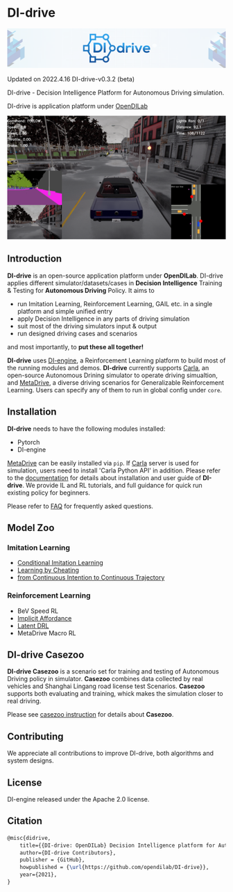 # DI-drive

<img src="./docs/figs/di-drive_banner.png" alt="icon"/>

Updated on 2022.4.16 DI-drive-v0.3.2 (beta)

DI-drive - Decision Intelligence Platform for Autonomous Driving simulation.

DI-drive is application platform under [OpenDILab](http://opendilab.org/)

![icon](./docs/figs/big_cam_auto.png)

## Introduction

**DI-drive** is an open-source application platform under **OpenDILab**. DI-drive applies different simulator/datasets/cases in **Decision Intelligence** Training & Testing for **Autonomous Driving** Policy.
It aims to

- run Imitation Learning, Reinforcement Learning, GAIL etc. in a single platform and simple unified entry
- apply Decision Intelligence in any parts of driving simulation
- suit most of the driving simulators input & output
- run designed driving cases and scenarios

and most importantly, to **put these all together!**

**DI-drive** uses [DI-engine](https://github.com/opendilab/DI-engine), a Reinforcement Learning
platform to build most of the running modules and demos. **DI-drive** currently supports [Carla](http://carla.org),
an open-source Autonomous Drining simulator to operate driving simualtion, and [MetaDrive](https://decisionforce.github.io/metadrive/),
a diverse driving scenarios for Generalizable Reinforcement Learning. Users can specify any of them to run in global config under `core`.

## Installation

**DI-drive** needs to have the following modules installed:

- Pytorch
- DI-engine

[MetaDrive](https://decisionforce.github.io/metadrive/) can be easily installed via `pip`.
If [Carla](http://carla.org) server is used for simulation, users need to install 'Carla Python API' in addition.
Please refer to the [documentation](https://opendilab.github.io/DI-drive/) for details about installation and user guide of **DI-drive**.
We provide IL and RL tutorials, and full guidance for quick run existing policy for beginners.

Please refer to [FAQ](https://opendilab.github.io/DI-drive/faq/index.html) for frequently asked questions.

## Model Zoo

### Imitation Learning

- [Conditional Imitation Learning](https://arxiv.org/abs/1710.02410)
- [Learning by Cheating](https://arxiv.org/abs/1912.12294)
- [from Continuous Intention to Continuous Trajectory](https://arxiv.org/abs/2010.10393)

### Reinforcement Learning

- BeV Speed RL
- [Implicit Affordance](https://arxiv.org/abs/1911.10868)
- [Latent DRL](https://arxiv.org/abs/2001.08726)
- MetaDrive Macro RL

## DI-drive Casezoo

**DI-drive Casezoo** is a scenario set for training and testing of Autonomous Driving policy in simulator.
**Casezoo** combines data collected by real vehicles and Shanghai Lingang road license test Scenarios.
**Casezoo** supports both evaluating and training, whick makes the simulation closer to real driving.

Please see [casezoo instruction](docs/casezoo_instruction.md) for details about **Casezoo**.

## Contributing

We appreciate all contributions to improve DI-drive, both algorithms and system designs.

## License

DI-engine released under the Apache 2.0 license.

## Citation

```latex
@misc{didrive,
    title={{DI-drive: OpenDILab} Decision Intelligence platform for Autonomous Driving simulation},
    author={DI-drive Contributors},
    publisher = {GitHub},
    howpublished = {\url{https://github.com/opendilab/DI-drive}},
    year={2021},
}
```
